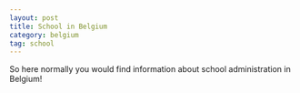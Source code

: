 ```yaml
---
layout: post
title: School in Belgium
category: belgium
tag: school
---
```

So here normally you would find information about school administration in Belgium!

